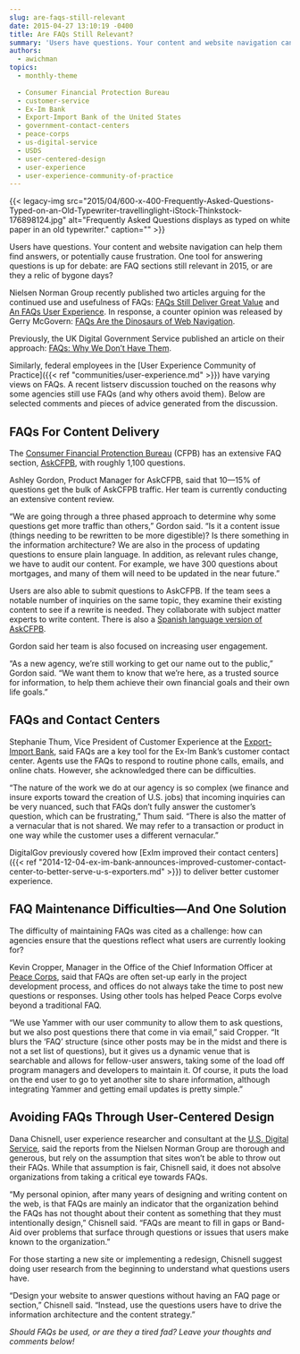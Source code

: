 ```yaml
---
slug: are-faqs-still-relevant
date: 2015-04-27 13:10:19 -0400
title: Are FAQs Still Relevant?
summary: 'Users have questions. Your content and website navigation can help them find answers, or potentially cause frustration. One tool for answering questions is up for debate: are FAQ sections still relevant in 2015, or are they a relic of bygone days? Nielsen Norman Group recently published two articles arguing for the continued use and usefulness'
authors:
  - awichman
topics:
  - monthly-theme
  
  - Consumer Financial Protection Bureau
  - customer-service
  - Ex-Im Bank
  - Export-Import Bank of the United States
  - government-contact-centers
  - peace-corps
  - us-digital-service
  - USDS
  - user-centered-design
  - user-experience
  - user-experience-community-of-practice
---
```


{{< legacy-img src="2015/04/600-x-400-Frequently-Asked-Questions-Typed-on-an-Old-Typewriter-travellinglight-iStock-Thinkstock-176898124.jpg" alt="Frequently Asked Questions displays as typed on white paper in an old typewriter." caption="" >}} 

Users have questions. Your content and website navigation can help them find answers, or potentially cause frustration. One tool for answering questions is up for debate: are FAQ sections still relevant in 2015, or are they a relic of bygone days?

Nielsen Norman Group recently published two articles arguing for the continued use and usefulness of FAQs: [FAQs Still Deliver Great Value](http://www.nngroup.com/articles/faqs-deliver-value/) and [An FAQs User Experience](http://www.nngroup.com/articles/faq-ux-deconstructed/). In response, a counter opinion was released by Gerry McGovern: [FAQs Are the Dinosaurs of Web Navigation](http://www.gerrymcgovern.com/new-thinking/faqs-are-dinosaurs-web-navigation).

Previously, the UK Digital Government Service published an article on their approach: [FAQs: Why We Don’t Have Them](https://gds.blog.gov.uk/2013/07/25/faqs-why-we-dont-have-them/).

Similarly, federal employees in the [User Experience Community of Practice]({{< ref "communities/user-experience.md" >}}) have varying views on FAQs. A recent listserv discussion touched on the reasons why some agencies still use FAQs (and why others avoid them). Below are selected comments and pieces of advice generated from the discussion.

## FAQs For Content Delivery

The [Consumer Financial Protenction Bureau](http://www.consumerfinance.gov/) (CFPB) has an extensive FAQ section, [AskCFPB](http://www.consumerfinance.gov/askcfpb/), with roughly 1,100 questions.

Ashley Gordon, Product Manager for AskCFPB, said that 10—15% of questions get the bulk of AskCFPB traffic. Her team is currently conducting an extensive content review.

“We are going through a three phased approach to determine why some questions get more traffic than others,” Gordon said. “Is it a content issue (things needing to be rewritten to be more digestible)? Is there something in the information architecture? We are also in the process of updating questions to ensure plain language. In addition, as relevant rules change, we have to audit our content. For example, we have 300 questions about mortgages, and many of them will need to be updated in the near future.”

Users are also able to submit questions to AskCFPB. If the team sees a notable number of inquiries on the same topic, they examine their existing content to see if a rewrite is needed. They collaborate with subject matter experts to write content. There is also a [Spanish language version of AskCFPB](http://www.consumerfinance.gov/es/obtener-respuestas/).

Gordon said her team is also focused on increasing user engagement.

“As a new agency, we&#8217;re still working to get our name out to the public,” Gordon said. “We want them to know that we&#8217;re here, as a trusted source for information, to help them achieve their own financial goals and their own life goals.”

## FAQs and Contact Centers

Stephanie Thum, Vice President of Customer Experience at the [Export-Import Bank](http://www.exim.gov/), said FAQs are a key tool for the Ex-Im Bank’s customer contact center. Agents use the FAQs to respond to routine phone calls, emails, and online chats. However, she acknowledged there can be difficulties.

“The nature of the work we do at our agency is so complex (we finance and insure exports toward the creation of U.S. jobs) that incoming inquiries can be very nuanced, such that FAQs don’t fully answer the customer’s question, which can be frustrating,” Thum said. “There is also the matter of a vernacular that is not shared. We may refer to a transaction or product in one way while the customer uses a different vernacular.”

DigitalGov previously covered how [ExIm improved their contact centers]({{< ref "2014-12-04-ex-im-bank-announces-improved-customer-contact-center-to-better-serve-u-s-exporters.md" >}}) to deliver better customer experience.

## FAQ Maintenance Difficulties—And One Solution

The difficulty of maintaining FAQs was cited as a challenge: how can agencies ensure that the questions reflect what users are currently looking for?

Kevin Cropper, Manager in the Office of the Chief Information Officer at [Peace Corps](http://www.peacecorps.gov/), said that FAQs are often set-up early in the project development process, and offices do not always take the time to post new questions or responses. Using other tools has helped Peace Corps evolve beyond a traditional FAQ.

“We use Yammer with our user community to allow them to ask questions, but we also post questions there that come in via email,” said Cropper. “It blurs the ‘FAQ’ structure (since other posts may be in the midst and there is not a set list of questions), but it gives us a dynamic venue that is searchable and allows for fellow-user answers, taking some of the load off program managers and developers to maintain it. Of course, it puts the load on the end user to go to yet another site to share information, although integrating Yammer and getting email updates is pretty simple.”

## Avoiding FAQs Through User-Centered Design

Dana Chisnell, user experience researcher and consultant at the [U.S. Digital Service](https://www.whitehouse.gov/digital/united-states-digital-service), said the reports from the Nielsen Norman Group are thorough and generous, but rely on the assumption that sites won’t be able to throw out their FAQs. While that assumption is fair, Chisnell said, it does not absolve organizations from taking a critical eye towards FAQs.

“My personal opinion, after many years of designing and writing content on the web, is that FAQs are mainly an indicator that the organization behind the FAQs has not thought about their content as something that they must intentionally design,” Chisnell said. “FAQs are meant to fill in gaps or Band-Aid over problems that surface through questions or issues that users make known to the organization.”

For those starting a new site or implementing a redesign, Chisnell suggest doing user research from the beginning to understand what questions users have.

“Design your website to answer questions without having an FAQ page or section,” Chisnell said. “Instead, use the questions users have to drive the information architecture and the content strategy.”

_Should FAQs be used, or are they a tired fad? Leave your thoughts and comments below!_